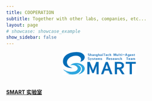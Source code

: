 ```yaml
---
title: COOPERATION
subtitle: Together with other labs, companies, etc...
layout: page
# showcase: showcase_example
show_sidebar: false
---
```

<div align="center"><img src="img/smart.jpg" width="200" align="center" /></div><br>

#### [SMART 实验室](http://dengji-zhao.net/smart/index.html#page-top)